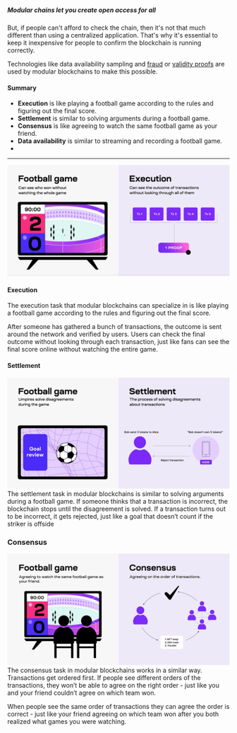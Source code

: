 ##### Modular chains let you create open access for all

But, if people can't afford to check the chain, then it's not that much different than using a centralized application. That's why it's essential to keep it inexpensive for people to confirm the blockchain is running correctly.

Technologies like data availability sampling and [fraud](https://celestia.org/glossary/state-transition-fraud-proof/) or [validity proofs](https://celestia.org/glossary/validity-proof/) are used by modular blockchains to make this possible. 


#### Summary

-   **Execution** is like playing a football game according to the rules and figuring out the final score.
-   **Settlement** is similar to solving arguments during a football game.
-   **Consensus** is like agreeing to watch the same football game as your friend.
-   **Data availability** is similar to streaming and recording a football game.
-   
-------------
![alt text](image-2.png)

#### Execution

The execution task that modular blockchains can specialize in is like playing a football game according to the rules and figuring out the final score.

After someone has gathered a bunch of transactions, the outcome is sent around the network and verified by users. Users can check the final outcome without looking through each transaction, just like fans can see the final score online without watching the entire game.

#### Settlement
![alt text](image-3.png)
The settlement task in modular blockchains is similar to solving arguments during a football game. If someone thinks that a transaction is incorrect, the blockchain stops until the disagreement is solved. If a transaction turns out to be incorrect, it gets rejected, just like a goal that doesn’t count if the striker is offside

### Consensus
![alt text](image-4.png)
The consensus task in modular blockchains works in a similar way. Transactions get ordered first. If people see different orders of the transactions, they won’t be able to agree on the right order - just like you and your friend couldn’t agree on which team won.

When people see the same order of transactions they can agree the order is correct - just like your friend agreeing on which team won after you both realized what games you were watching.